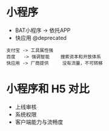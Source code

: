 # 小程序

- BAT小程序 -> 依托APP
- 快应用 @deprecated

```
支付宝	-> 工具属性强
百度	 -> 强调智能	搜索资本和开放体系
快应用	-> 厂商提供 	没有流量，不可转移
```

# 小程序和 H5 对比

- 上线审核
- 系统权限
- 客户端能力与流畅度
